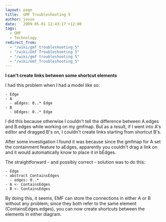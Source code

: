 ```yaml
---
layout: page
title:  GMF Troubleshooting 5
author: jevon
date:   2009-05-01 12:43:17 +12:00
tags:
  - GMF
  - Technology
redirect_from:
  - "/wiki/gmf_troubleshooting_5"
  - "/wiki/Gmf Troubleshooting 5"
  - "/wiki/gmf troubleshooting 5"
  - "/wiki/Gmf_Troubleshooting_5"
---
```


**I can't create links between some shortcut elements**

I had this problem when I had a model like so:

```
- Edge
- A
  - aEdges: 0..* Edge
- B
  - bEdges: 0..* Edge
```

I did this because otherwise I couldn't tell the difference between A.edges and B.edges while working on my gmfmap. But as a result, if I went into A's editor and dragged B's on, I couldn't create links starting from shortcut B's. 

After some investigation I found it was because since the gmfmap for A set the containment feature to aEdges, apparently you couldn't drag a link on and it would automatically know to place it in bEdges.

The straightforward - and possibly correct - solution was to do this:

```
- Edge
- abstract ContainsEdges
  - edges: 0..*
- A <- ContainsEdges
- B <- ContainsEdges
```

By doing this, it seems, EMF can store the connections in either A or B without any problem; since they both refer to the same element (ContainsEdges.edges), you can now create shortcuts between the elements in either diagram.
